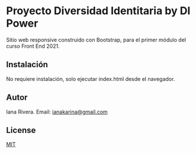 # Proyecto Diversidad Identitaria by DI Power

Sitio web responsive construido con Bootstrap, para el primer módulo del curso Front End 2021.

## Instalación

No requiere instalación, solo ejecutar index.html desde el navegador.

## Autor
Iana Rivera.
Email: ianakarina@gmail.com

## License
[MIT](https://choosealicense.com/licenses/mit/)